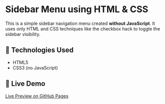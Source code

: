 # Sidebar Menu using HTML & CSS

This is a simple sidebar navigation menu created **without JavaScript**. It uses only HTML and CSS techniques like the checkbox hack to toggle the sidebar visibility.

## 🔧 Technologies Used
- HTML5
- CSS3 (no JavaScript)

## 🚀 Live Demo
[Live Preview on GitHub Pages](https://yourusername.github.io/sidebar-menu-html-css/)
